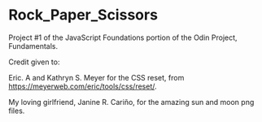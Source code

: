 # Rock_Paper_Scissors
Project #1 of the JavaScript Foundations portion of the Odin Project, Fundamentals.

Credit given to:

Eric. A and Kathryn S. Meyer for the CSS reset, from https://meyerweb.com/eric/tools/css/reset/.

My loving girlfriend, Janine R. Cariño, for the amazing sun and moon png files.